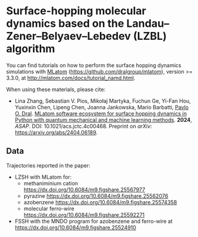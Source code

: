 # Surface-hopping molecular dynamics based on the Landau–Zener–Belyaev–Lebedev (LZBL) algorithm

You can find tutorials on how to perform the surface hopping dynamics simulations with [MLatom](http://MLatom.com) (https://github.com/dralgroup/mlatom), version >= 3.3.0, at http://mlatom.com/docs/tutorial_namd.html.

When using these materials, please cite:

* Lina Zhang, Sebastian V. Pios, Mikołaj Martyka, Fuchun Ge, Yi-Fan Hou, Yuxinxin Chen, Lipeng Chen, Joanna Jankowska, Mario Barbatti, [Pavlo O. Dral](http://dr-dral.com). [MLatom software ecosystem for surface hopping dynamics in Python with quantum mechanical and machine learning methods](https://doi.org/10.1021/acs.jctc.4c00468). **2024**, *ASAP*. DOI: 10.1021/acs.jctc.4c00468. Preprint on *arXiv*: https://arxiv.org/abs/2404.06189.

## Data

Trajectories reported in the paper:

- LZSH with MLatom for:
  - methaniminium cation https://dx.doi.org/10.6084/m9.figshare.25567977
  - pyrazine https://dx.doi.org/10.6084/m9.figshare.25562076
  - azobenzene https://dx.doi.org/10.6084/m9.figshare.25574358
  - molecular ferro-wire https://dx.doi.org/10.6084/m9.figshare.25592271
- FSSH with the MNDO program for azobenzene and ferro-wire at https://dx.doi.org/10.6084/m9.figshare.25524910


